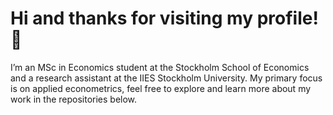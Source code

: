 # Hi and thanks for visiting my profile! 👋 

I’m an MSc in Economics student at the Stockholm School of Economics and a research assistant at the IIES Stockholm University. My primary focus is on applied econometrics, feel free to explore and learn more about my work in the repositories below.







 

 






